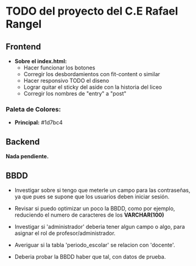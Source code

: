 # TODO del proyecto del C.E Rafael Rangel


## Frontend

* **Sobre el index.html:**
  * Hacer funcionar los botones
  * Corregir los desbordamientos con fit-content o similar
  * Hacer responsivo TODO el diseno
  * Lograr quitar el sticky del aside con la historia del liceo
  * Corregir los nombres de "entry" a "post"

### Paleta de Colores:

* **Principal:** #1d7bc4


## Backend

**Nada pendiente.**


## BBDD

  
* Investigar sobre si tengo que meterle un campo para las contraseñas, ya que pues se supone que los usuarios deben iniciar sesión.

* Revisar si puedo optimizar un poco la BBDD, como por ejemplo, reduciendo el numero de caracteres de los **VARCHAR(100)**

* Investigar si 'administrador' deberia tener algun campo o algo, para asignar el rol de profesor/administrador.

* Averiguar si la tabla 'periodo_escolar' se relacion con 'docente'.

* Deberia probar la BBDD haber que tal, con datos de prueba.